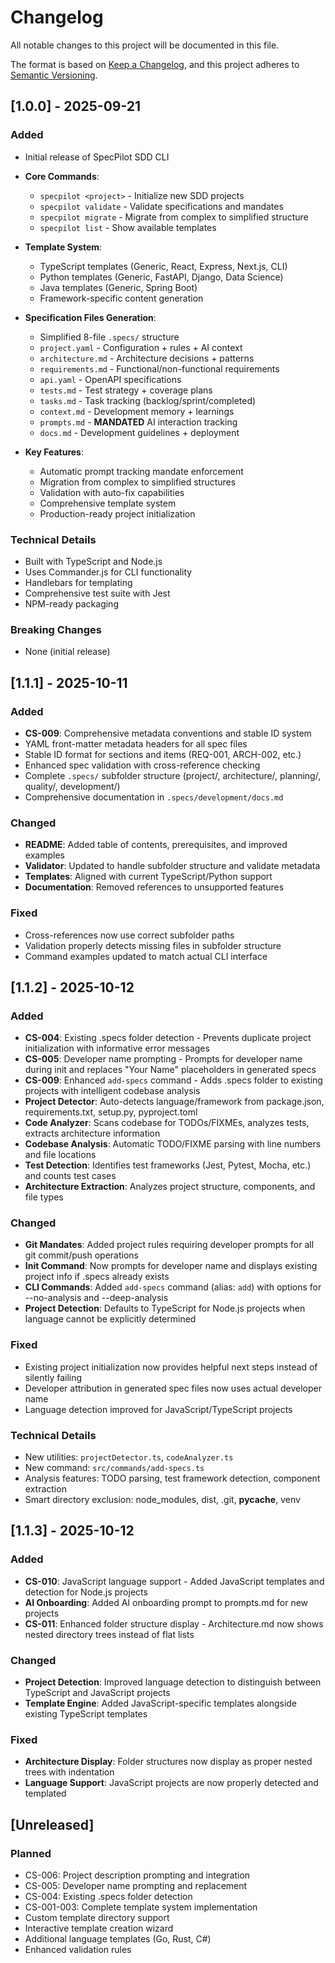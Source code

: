 # Changelog

All notable changes to this project will be documented in this file.

The format is based on [Keep a Changelog](https://keepachangelog.com/en/1.0.0/),
and this project adheres to [Semantic Versioning](https://semver.org/spec/v2.0.0.html).

## [1.0.0] - 2025-09-21

### Added

- Initial release of SpecPilot SDD CLI
- **Core Commands**:
  - `specpilot <project>` - Initialize new SDD projects
  - `specpilot validate` - Validate specifications and mandates
  - `specpilot migrate` - Migrate from complex to simplified structure
  - `specpilot list` - Show available templates
- **Template System**:

  - TypeScript templates (Generic, React, Express, Next.js, CLI)
  - Python templates (Generic, FastAPI, Django, Data Science)
  - Java templates (Generic, Spring Boot)
  - Framework-specific content generation

- **Specification Files Generation**:

  - Simplified 8-file `.specs/` structure
  - `project.yaml` - Configuration + rules + AI context
  - `architecture.md` - Architecture decisions + patterns
  - `requirements.md` - Functional/non-functional requirements
  - `api.yaml` - OpenAPI specifications
  - `tests.md` - Test strategy + coverage plans
  - `tasks.md` - Task tracking (backlog/sprint/completed)
  - `context.md` - Development memory + learnings
  - `prompts.md` - **MANDATED** AI interaction tracking
  - `docs.md` - Development guidelines + deployment

- **Key Features**:
  - Automatic prompt tracking mandate enforcement
  - Migration from complex to simplified structures
  - Validation with auto-fix capabilities
  - Comprehensive template system
  - Production-ready project initialization

### Technical Details

- Built with TypeScript and Node.js
- Uses Commander.js for CLI functionality
- Handlebars for templating
- Comprehensive test suite with Jest
- NPM-ready packaging

### Breaking Changes

- None (initial release)

## [1.1.1] - 2025-10-11

### Added

- **CS-009**: Comprehensive metadata conventions and stable ID system
- YAML front-matter metadata headers for all spec files
- Stable ID format for sections and items (REQ-001, ARCH-002, etc.)
- Enhanced spec validation with cross-reference checking
- Complete `.specs/` subfolder structure (project/, architecture/, planning/, quality/, development/)
- Comprehensive documentation in `.specs/development/docs.md`

### Changed

- **README**: Added table of contents, prerequisites, and improved examples
- **Validator**: Updated to handle subfolder structure and validate metadata
- **Templates**: Aligned with current TypeScript/Python support
- **Documentation**: Removed references to unsupported features

### Fixed

- Cross-references now use correct subfolder paths
- Validation properly detects missing files in subfolder structure
- Command examples updated to match actual CLI interface

## [1.1.2] - 2025-10-12

### Added

- **CS-004**: Existing .specs folder detection - Prevents duplicate project initialization with informative error messages
- **CS-005**: Developer name prompting - Prompts for developer name during init and replaces "Your Name" placeholders in generated specs
- **CS-009**: Enhanced `add-specs` command - Adds .specs folder to existing projects with intelligent codebase analysis
- **Project Detector**: Auto-detects language/framework from package.json, requirements.txt, setup.py, pyproject.toml
- **Code Analyzer**: Scans codebase for TODOs/FIXMEs, analyzes tests, extracts architecture information
- **Codebase Analysis**: Automatic TODO/FIXME parsing with line numbers and file locations
- **Test Detection**: Identifies test frameworks (Jest, Pytest, Mocha, etc.) and counts test cases
- **Architecture Extraction**: Analyzes project structure, components, and file types

### Changed

- **Git Mandates**: Added project rules requiring developer prompts for all git commit/push operations
- **Init Command**: Now prompts for developer name and displays existing project info if .specs already exists
- **CLI Commands**: Added `add-specs` command (alias: `add`) with options for --no-analysis and --deep-analysis
- **Project Detection**: Defaults to TypeScript for Node.js projects when language cannot be explicitly determined

### Fixed

- Existing project initialization now provides helpful next steps instead of silently failing
- Developer attribution in generated spec files now uses actual developer name
- Language detection improved for JavaScript/TypeScript projects

### Technical Details

- New utilities: `projectDetector.ts`, `codeAnalyzer.ts`
- New command: `src/commands/add-specs.ts`
- Analysis features: TODO parsing, test framework detection, component extraction
- Smart directory exclusion: node_modules, dist, .git, **pycache**, venv

## [1.1.3] - 2025-10-12

### Added

- **CS-010**: JavaScript language support - Added JavaScript templates and detection for Node.js projects
- **AI Onboarding**: Added AI onboarding prompt to prompts.md for new projects
- **CS-011**: Enhanced folder structure display - Architecture.md now shows nested directory trees instead of flat lists

### Changed

- **Project Detection**: Improved language detection to distinguish between TypeScript and JavaScript projects
- **Template Engine**: Added JavaScript-specific templates alongside existing TypeScript templates

### Fixed

- **Architecture Display**: Folder structures now display as proper nested trees with indentation
- **Language Support**: JavaScript projects are now properly detected and templated

## [Unreleased]

### Planned

- CS-006: Project description prompting and integration
- CS-005: Developer name prompting and replacement
- CS-004: Existing .specs folder detection
- CS-001-003: Complete template system implementation
- Custom template directory support
- Interactive template creation wizard
- Additional language templates (Go, Rust, C#)
- Enhanced validation rules
